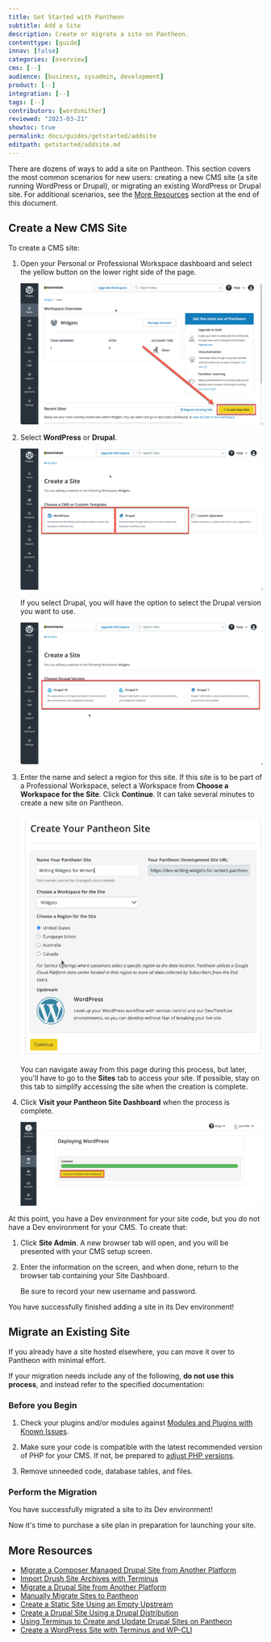 ```yaml
---
title: Get Started with Pantheon
subtitle: Add a Site
description: Create or migrate a site on Pantheon.
contenttype: [guide]
innav: [false]
categories: [overview]
cms: [--]
audience: [business, sysadmin, development]
product: [--]
integration: [--]
tags: [--]
contributors: [wordsmither]
reviewed: "2023-03-21"
showtoc: true
permalink: docs/guides/getstarted/addsite
editpath: getstarted/addsite.md
---
```


There are dozens of ways to add a site on Pantheon. This section covers the most common scenarios for new users: creating a new CMS site (a site running WordPress or Drupal), or migrating an existing WordPress or Drupal site.  For additional scenarios, see the [More Resources](/guides/getstarted/addsite#more-resources) section at the end of this document.

## Create a New CMS Site

To create a CMS site:

1. Open your Personal or Professional Workspace dashboard and select the yellow <Icon icon="plus" text="Create New Site"/> button on the lower right side of the page.

   ![Create new site button](../../../images/create-new-site-button.png)

1. Select **WordPress** or **Drupal**.

   ![Select CMS](../../../images/create-new-site-cms.png)

   If you select Drupal, you will have the option to select the Drupal version you want to use.

   ![Select Drupal version](../../../images/create-new-site-cms-drupal.png)

1. Enter the name and select a region for this site. If this site is to be part of a Professional Workspace, select a Workspace from **Choose a Workspace for the Site**. Click **Continue**. It can take several minutes to create a new site on Pantheon.

   ![Enter site information](../../../images/create-new-site-info.png)

   <Alert title="Note" type="info" >

   You can navigate away from this page during this process, but later, you'll have to go to the **Sites** tab to access your site.  If possible, stay on this tab to simplify accessing the site when the creation is complete.

   </Alert>

1. Click **Visit your Pantheon Site Dashboard** when the process is complete.

   ![Site creation completed](../../../images/create-site-done.png)

At this point, you have a Dev environment for your site code, but you do not have a Dev environment for your CMS.  To create that:

1. Click **Site Admin**. A new browser tab will open, and you will be presented with your CMS setup screen.

1. Enter the information on the screen, and when done, return to the browser tab containing your Site Dashboard.

   <Alert title="Note" type="info">

   Be sure to record your new username and password.

   </Alert>

You have successfully finished adding a site in its Dev environment!

## Migrate an Existing Site

If you already have a site hosted elsewhere, you can move it over to Pantheon with minimal effort.

<Alert title="Warning" type="danger" >

If your migration needs include any of the following, **do not use this process**, and instead refer to the specified documentation:

<Partial file="migrate/manual-when-all.md" />
<Partial file="migrate/manual-when-drupal.md" />
<Partial file="migrate/manual-when-wordpress.md" />

</Alert>

### Before you Begin

1. Check your plugins and/or modules against [Modules and Plugins with Known Issues](/modules-plugins-known-issues).

1. Make sure your code is compatible with the latest recommended version of PHP for your CMS. If not, be prepared to [adjust PHP versions](/guides/php/php-versions/#configure-php-version).

1. Remove unneeded code, database tables, and files.

### Perform the Migration

<Partial file="migrate/manual-all.md" />

You have successfully migrated a site to its Dev environment!

Now it's time to purchase a site plan in preparation for launching your site.

## More Resources

* [Migrate a Composer Managed Drupal Site from Another Platform](/guides/drupal-unhosted-composer)
* [Import Drush Site Archives with Terminus](/guides/drush/drush-import)
* [Migrate a Drupal Site from Another Platform](/guides/drupal-unhosted)
* [Manually Migrate Sites to Pantheon](/migrate-manual)
* [Create a Static Site Using an Empty Upstream](/static-site-empty-upstream)
* [Create a Drupal Site Using a Drupal Distribution](/guides/drupal-from-dist)
* [Using Terminus to Create and Update Drupal Sites on Pantheon](/terminus-drupal-site-management/)
* [Create a WordPress Site with Terminus and WP-CLI](/guides/create-wp-site)